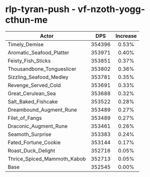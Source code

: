 # rlp-tyran-push - vf-nzoth-yogg-cthun-me
| Actor | DPS | Increase |
|---|:---:|:---:|
|Timely_Demise|354396|0.53%|
|Aromatic_Seafood_Platter|353971|0.40%|
|Feisty_Fish_Sticks|353851|0.37%|
|Thousandbone_Tongueslicer|353802|0.36%|
|Sizzling_Seafood_Medley|353781|0.35%|
|Revenge_Served_Cold|353691|0.33%|
|Great_Cerulean_Sea|353688|0.32%|
|Salt_Baked_Fishcake|353522|0.28%|
|Dreambound_Augment_Rune|353489|0.27%|
|Filet_of_Fangs|353489|0.27%|
|Draconic_Augment_Rune|353461|0.26%|
|Seamoth_Surprise|353383|0.24%|
|Fated_Fortune_Cookie|353144|0.17%|
|Roast_Duck_Delight|352716|0.05%|
|Thrice_Spiced_Mammoth_Kabob|352713|0.05%|
|Base|352545|0.00%|
